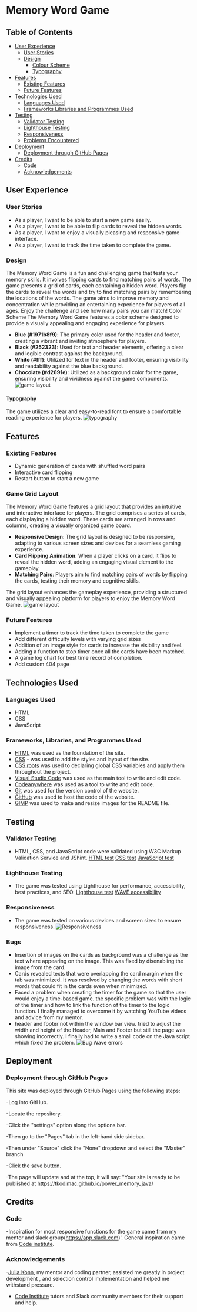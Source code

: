 # Memory Word Game

## Table of Contents
+ [User Experience](#user-experience)
  + [User Stories](#user-stories)
  + [Design](#design)
    + [Colour Scheme](#colour-scheme)
    + [Typography](#typography)   
+ [Features](#features)
  + [Existing Features](#existing-features)
  + [Future Features](#future-features)
+ [Technologies Used](#technologies-used)
  + [Languages Used](#languages-used)
  + [Frameworks Libraries and Programmes Used](#frameworks-libraries-and-programmes-used)
+ [Testing](#testing)
  + [Validator Testing](#validator-testing)
  + [Lighthouse Testing](#lighthouse-testing)
  + [Responsiveness](#responsiveness)
  + [Problems Encountered](#problems-encountered)
+ [Deployment](#deployment)
  + [Deployment through GitHub Pages](#deployment-through-gitHub-pages)
+ [Credits](#credits)
  + [Code](#code)
  + [Acknowledgements](#acknowledgements)

## User Experience
### User Stories
- As a player, I want to be able to start a new game easily.
- As a player, I want to be able to flip cards to reveal the hidden words.
- As a player, I want to enjoy a visually pleasing and responsive game interface.
- As a player, I want to track the time taken to complete the game.

### Design
The Memory Word Game is a fun and challenging game that tests your memory skills. It involves flipping cards to find matching pairs of words. The game presents a grid of cards, each containing a hidden word. Players flip the cards to reveal the words and try to find matching pairs by remembering the locations of the words. The game aims to improve memory and concentration while providing an entertaining experience for players of all ages. Enjoy the challenge and see how many pairs you can match! Color Scheme The Memory Word Game features a color scheme designed to provide a visually appealing and engaging experience for players.

- **Blue (#1971b8f9)**: The primary color used for the header and footer, creating a vibrant and inviting atmosphere for players.
- **Black (#252323)**: Used for text and header elements, offering a clear and legible contrast against the background.
- **White (#fff)**: Utilized for text in the header and footer, ensuring visibility and readability against the blue background.
- **Chocolate (#d2691e)**: Utilized as a background color for the game, ensuring visibility and vividness against the game components.
![game layout](assets/readme/game_layout.png)
#### Typography
The game utilizes a clear and easy-to-read font to ensure a comfortable reading experience for players.
![typography](assets/readme/game_layout2.png)
## Features
### Existing Features
- Dynamic generation of cards with shuffled word pairs
- Interactive card flipping
- Restart button to start a new game

### Game Grid Layout

The Memory Word Game features a grid layout that provides an intuitive and interactive interface for players. The grid comprises a series of cards, each displaying a hidden word. These cards are arranged in rows and columns, creating a visually organized game board.

- **Responsive Design**: The grid layout is designed to be responsive, adapting to various screen sizes and devices for a seamless gaming experience.
- **Card Flipping Animation**: When a player clicks on a card, it flips to reveal the hidden word, adding an engaging visual element to the gameplay.
- **Matching Pairs**: Players aim to find matching pairs of words by flipping the cards, testing their memory and cognitive skills.

The grid layout enhances the gameplay experience, providing a structured and visually appealing platform for players to enjoy the Memory Word Game.
![game layout](assets/readme/typograph.png)
### Future Features
- Implement a timer to track the time taken to complete the game
- Add different difficulty levels with varying grid sizes
- Addition of an image style for cards to increase the visibility and feel.
- Adding a function to stop timer once all the cards have been matched.
- A game log chart for best time record of completion.
- Add custom 404 page

## Technologies Used
### Languages Used
- HTML
- CSS
- JavaScript

### Frameworks, Libraries, and Programmes Used
- [HTML](https://developer.mozilla.org/en-US/docs/Web/HTML) was used as the foundation of the site.
- [CSS](https://developer.mozilla.org/en-US/docs/Web/css) - was used to add the styles and layout of the site.
- [CSS roots](https://developer.mozilla.org/en-US/docs/Web/CSS/:root) was used to declaring global CSS variables and apply them throughout the project. 
- [Visual Studio Code](https://code.visualstudio.com) was used as the main tool to write and edit code.
- [Codeanywhere](https://app.codeanywhere.com/) was used as a tool to write and edit code.
- [Git](https://git-scm.com/) was used for the version control of the website.
- [GitHub](https://github.com/) was used to host the code of the website.
- [GIMP](https://www.gimp.org/) was used to make and resize images for the README file.

## Testing
### Validator Testing
- HTML, CSS, and JavaScript code were validated using W3C Markup Validation Service and JShint.
[HTML test](assets/readme/HTML_test_Screenshot.png)
[CSS test](assets/readme/CSS_test_Screenshot.png)
[JavaScript test](assets/readme/JS_test_Screenshot.png)


### Lighthouse Testing
- The game was tested using Lighthouse for performance, accessibility, best practices, and SEO.
[Lighthouse test](assets/readme/Lighthouse_test2_Screenshot.png)
[WAVE accessibility](assets/readme/WAVE_test_Screenshot.png)

### Responsiveness
- The game was tested on various devices and screen sizes to ensure responsiveness.
![Responsiveness](assets/readme/all-devices-black.png)

### Bugs
- Insertion of images on the cards as background was a challenge as the text where appearing on the image. This was fixed by disenabling the image from the card.
- Cards revealed texts that were overlapping the card margin when the tab was minimized. It was resolved by changing the words with short words that could fit in the cards even when minimized. 
- Faced a problem when creating the timer for the game so that the user would enjoy a time-based game. the specific problem was with the logic of the timer and how to link the function of the timer to the logic function. I finally managed to overcome it by watching YouTube videos and advice from my mentor.
- header and footer not within the window bar view. tried to adjust the width and height of the Header, Main and Footer but still the page was showing incorrectly. I finally had to write a small code on the Java script which fixed the problem. 
![Bug Wave errors](assets/readme/wave%20errors%20on%20page.png)


## Deployment
### Deployment through GitHub Pages
This site was deployed through GitHub Pages using the following steps:

-Log into GitHub.

-Locate the repository.

-Click the "settings" option along the options bar.

-Then go to the "Pages" tab in the left-hand side sidebar.

-Then under "Source" click the "None" dropdown and select the "Master" branch

-Click the save button.

-The page will update and at the top, it will say: "Your site is ready to be published at https://tkodimac.github.io/power_memory_java/


## Credits
### Code
-Inspiration for most responsive functions for the game came from my mentor and slack group(https://app.slack.com)'.
General inspiration came from [Code institute](https://codeinstitute.net).

### Acknowledgements

-[Julia Konn](https://github.com/IuliiaKonovalova), my mentor and coding partner, assisted me greatly in project development , and selection control implementation and helped me withstand pressure.
- [Code Institute](https://codeinstitute.net/) tutors and Slack community members for their support and help.




